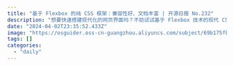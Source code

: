 ```yaml
---
title: "基于 Flexbox 的纯 CSS 框架：兼容性好、文档丰富 | 开源日报 No.232"
description: "想要快速搭建现代化的网页界面吗？不妨试试基于 Flexbox 技术的现代 CSS 框架 bulma 吧！bulma 提供快速安装方式，兼容性良好，不含 JavaScript 部分，让您的网页在主流浏览器上运行良好。丰富的文档和在线浏览功能，让您快速上手，让网页设计变得更加简单和高效。快来尝试 bulma，让您的网页设计更上一层楼！"
date: "2024-04-02T23:35:52.433Z"
image: "https://osguider.oss-cn-guangzhou.aliyuncs.com/subject/69b175fbd1fe8c22b0eb5b0b8a412b32.png"
tags: []
categories:
  - "daily"
---
```


